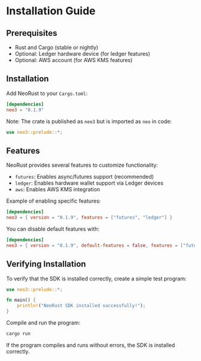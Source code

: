 # Installation Guide

## Prerequisites

- Rust and Cargo (stable or nightly)
- Optional: Ledger hardware device (for ledger features)
- Optional: AWS account (for AWS KMS features)

## Installation

Add NeoRust to your `Cargo.toml`:

```toml
[dependencies]
neo3 = "0.1.9"
```

Note: The crate is published as `neo3` but is imported as `neo` in code:

```rust
use neo3::prelude::*;
```

## Features

NeoRust provides several features to customize functionality:

- `futures`: Enables async/futures support (recommended)
- `ledger`: Enables hardware wallet support via Ledger devices
- `aws`: Enables AWS KMS integration

Example of enabling specific features:

```toml
[dependencies]
neo3 = { version = "0.1.9", features = ["futures", "ledger"] }
```

You can disable default features with:

```toml
[dependencies]
neo3 = { version = "0.1.9", default-features = false, features = ["futures"] }
```

## Verifying Installation

To verify that the SDK is installed correctly, create a simple test program:

```rust
use neo3::prelude::*;

fn main() {
    println!("NeoRust SDK installed successfully!");
}
```

Compile and run the program:

```bash
cargo run
```

If the program compiles and runs without errors, the SDK is installed correctly.

<!-- toc -->
